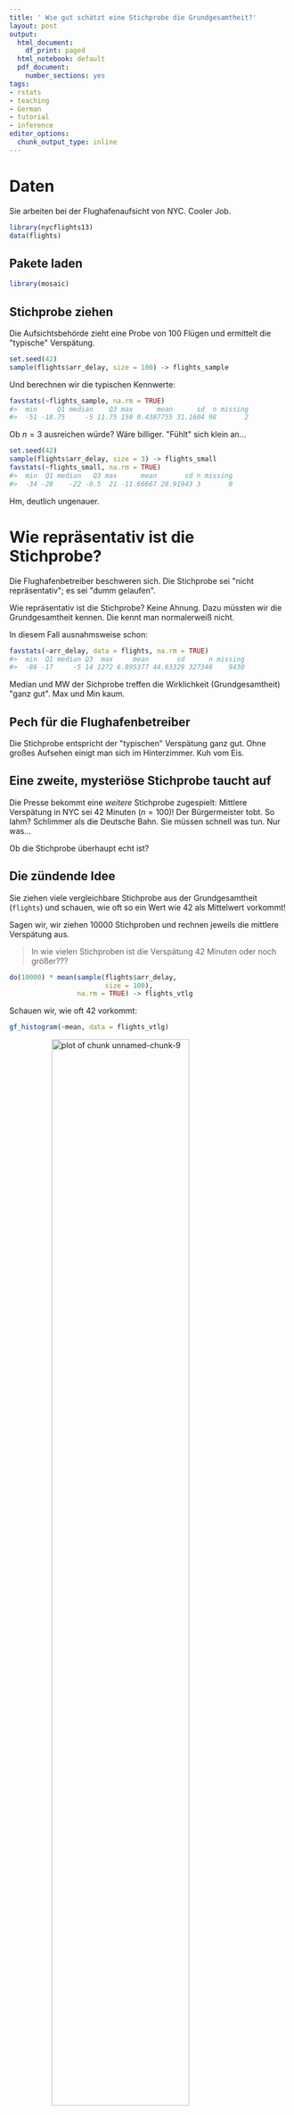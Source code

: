 ```yaml
---
title: ' Wie gut schätzt eine Stichprobe die Grundgesamtheit?'
layout: post
output:
  html_document:
    df_print: paged
  html_notebook: default
  pdf_document:
    number_sections: yes
tags:
- rstats
- teaching
- German
- tutorial
- inference
editor_options:
  chunk_output_type: inline
---
```


# Daten

Sie arbeiten bei der Flughafenaufsicht von NYC. Cooler Job.







```r
library(nycflights13)
data(flights)
```


## Pakete laden


```r
library(mosaic)
```



## Stichprobe ziehen

Die Aufsichtsbehörde zieht eine Probe von 100 Flügen und ermittelt die "typische" Verspätung.




```r
set.seed(42)
sample(flights$arr_delay, size = 100) -> flights_sample
```

Und berechnen wir die typischen Kennwerte:



```r
favstats(~flights_sample, na.rm = TRUE)
#>  min     Q1 median    Q3 max      mean      sd  n missing
#>  -51 -18.75     -5 11.75 150 0.4387755 31.1604 98       2
```



Ob $n=3$ ausreichen würde? Wäre billiger. "Fühlt" sich klein an...


```r
set.seed(42)
sample(flights$arr_delay, size = 3) -> flights_small
favstats(~flights_small, na.rm = TRUE)
#>  min  Q1 median   Q3 max      mean       sd n missing
#>  -34 -28    -22 -0.5  21 -11.66667 28.91943 3       0
```

Hm, deutlich ungenauer.

# Wie repräsentativ ist die Stichprobe?

Die Flughafenbetreiber beschweren sich. Die Stichprobe sei "nicht repräsentativ"; es sei "dumm gelaufen".

Wie repräsentativ ist die Stichprobe? Keine Ahnung. Dazu müssten wir die Grundgesamtheit kennen. Die kennt man normalerweiß nicht.

In diesem Fall ausnahmsweise schon:


```r
favstats(~arr_delay, data = flights, na.rm = TRUE)
#>  min  Q1 median Q3  max     mean       sd      n missing
#>  -86 -17     -5 14 1272 6.895377 44.63329 327346    9430
```

Median und MW der Sichprobe treffen die Wirklichkeit (Grundgesamtheit) "ganz gut". Max und Min kaum.

## Pech für die Flughafenbetreiber

Die Stichprobe entspricht der "typischen" Verspätung ganz gut. Ohne großes Aufsehen einigt man sich im Hinterzimmer. Kuh vom Eis.

## Eine zweite, mysteriöse Stichprobe taucht auf

Die Presse bekommt eine *weitere* Stichprobe zugespielt: Mittlere Verspätung in NYC sei 42 Minuten ($n=100$)! Der Bürgermeister tobt. So lahm? Schlimmer als die Deutsche Bahn. Sie müssen schnell was tun. Nur was...

Ob die Stichprobe überhaupt echt ist?


## Die zündende Idee

Sie ziehen viele vergleichbare Stichprobe aus der Grundgesamtheit (`flights`) und schauen, wie oft so ein Wert wie 42 als Mittelwert vorkommt!

Sagen wir, wir ziehen 10000 Stichproben und rechnen jeweils die mittlere Verspätung aus.

>   In wie vielen Stichproben ist die Verspätung 42 Minuten oder noch größer???



```r
do(10000) * mean(sample(flights$arr_delay,
                        size = 100),
                 na.rm = TRUE) -> flights_vtlg
```


Schauen wir, wie oft 42 vorkommt:


```r
gf_histogram(~mean, data = flights_vtlg)
```

<img src="https://sebastiansauer.github.io/images/2017-11-17/figure/unnamed-chunk-9-1.png" title="plot of chunk unnamed-chunk-9" alt="plot of chunk unnamed-chunk-9" width="70%" style="display: block; margin: auto;" />

Praktisch nie! Fast keine Stichprobe hatte eine mittlere Verspätung von 42 Minuten.

Wir könenn mit hoher Sicherheit *ausschließen*, dass die Stichprobe echt ist! Der Bürgermeister überlegt öffentlich, Ihnen einen Orden zu verpassen (aber keine Gehaltserhöhung).

## Das nennt man eine Stichprobenverteilung

Das Histogramm oben zeigt die Verteilung der 10000 Stichproben, die wir gerade gezogen haben (Danke, R). Man nennt es eine Stichprobenverteilung.

Die genauen Kennwerte dieser Stichprobenverteilung lauten:


```r
favstats(~mean, data = flights_vtlg, na.rm = TRUE)
#>       min       Q1   median       Q3      max     mean       sd     n
#>  -7.43299 3.677004 6.567716 9.721649 33.42105 6.850973 4.528796 10000
#>  missing
#>        0
```




## Die "typische" Stichprobe

Jetzt können wir genau sagen, wie die typische Stichprobe an New Yorker Verspätungne aussieht: Mittlere Verspätung: Etwa 7 Minuten (arith. Mittel); sd beträgt etwa 5 Minuten.


## Die "ungewöhnlichen" Stichproben

Sagen wir, die 2.5% Stichproben mit der *geringsten* und die 2.5% Stichproben mit der *höchsten* Verspätung sind "ungewöhnlich":


```r
quantile(~mean, data= flights_vtlg,
         probs = c(.025, .975))
#>      2.5%     97.5%
#> -1.234694 16.394142
```

Ah: Stichproben mit weniger als -1.24 Minuten und Stichproben mit mehr als 16 Minuten sind "ungewöhnlich". Alles dazwischen ist "normal".


# In der Wirklichkeit ist die Grundgesamtheit unbekannt

Nettes Beispiel. Aber in Wirklichkeit haben wir praktisch *nie* die Grundgesamtheit, nur unsere einsame, einzige Stichprobe. Beispiele:

- Mittlerer Umsatz bei 30 Kunden: 42$. Umsatzpotenzial bei allen Deutschen? Unbekannt.
- Mittlere Anzahl von Handies in einer Stichprobe Ihrer Zielgruppe: 2.8 - Mittlere Anzahl Handies bei allen deutschen Jugendlichen?  Unbekannt.
- Mittlere Zufriedenheit bei 100 befragten Nutzer: 4.2 von 5. Zufriedenheit aller Nutzer der Webseite? Unbekannt.


>   Die Grundgesamtheit ist in der Praxis oft unbekannt.


# Durch einen Trick kann man die Grundgesamtheit schätzen

Der Trick lautet: Wir tun so, als sei unsere einzige Stichprobe die Grundgesamtheit. Dann machen wir weiter wie gerade: Wir ziehen viele Stichproben aus ihr.

## Das nennt man Bootstrapping

Diese Idee nennt man Bootstrapping. Probieren wir es aus. Wichtig ist, immer mit Zurücklegen zu ziehen. Stellen Sie sich vor, jedes Element der Stichprobe kommt unendlich oft darin vor. Das ist ja die Idee einer Grundgesamtheit. Ziehen mit Zurücklegen ist die Umsetzung dieser Idee.

Mit `resample` geht das:

```r
resample(flights_small)
#> [1] 21 21 21
resample(flights_sample)
#>   [1] -26  -5 -41 -27   9 -16  13  27  -4  -8   3   7   4  20  -5 -19  21
#>  [18] -20  25  -1   9  -1 -18 -20 -13 -21  -8  37   0  37 -13  -6  -8 -20
#>  [35]  -9 -28  -6 -39  -6  43 -19  32 -28 -29  -1  19  50  -3 -28 -28 -12
#>  [52]  -3  -5   3   8 -19 -41  32  27 -19  12 -16 -41 -13  -5 -22 -11  -9
#>  [69]  27  -9  NA -21  25  20  -6 -34  25 -13  27  -6 -22  -5 -20  27 -34
#>  [86]  -5  -5  -1 -31 -26   5   0   7 -15  16 -16 -14  -1 -13  23
```

Was ist der Mittelwert?


```r
mean(resample(flights_sample), na.rm = TRUE)
#> [1] -0.4343434
```

Kann man übrigens auch so schreiben:


```r
resample(flights_sample) %>% mean(na.rm = TRUE)
#> [1] 0.43
```



Wir wiederholen diesen Schritt oft, sagen wir 10000 Mal:



```r
flights_boot <- do(10000) * mean(resample(flights_sample), na.rm = TRUE)
```

Und schauen uns das Histogramm an:


```r
#rename(flights_boot, arr_delay_avg = "mean") -> flights_boot
gf_histogram(~mean, data = flights_boot)
```

<img src="https://sebastiansauer.github.io/images/2017-11-17/figure/unnamed-chunk-16-1.png" title="plot of chunk unnamed-chunk-16" alt="plot of chunk unnamed-chunk-16" width="70%" style="display: block; margin: auto;" />

Die genauen Statistiken sehen so aus:


```r
favstats(~mean, data = flights_boot, na.rm = TRUE)
#>        min        Q1    median      Q3      max     mean       sd     n
#>  -10.36082 -1.693878 0.3787755 2.56701 12.81818 0.477432 3.127597 10000
#>  missing
#>        0
```


## Die Bootstrapping-Ergebnisse gleichen der Stichprobenverteilung

Hey, wie durch Zauberei haben wir mit unserer Bootstrap-Methode eine Verteilung erhalten, die der Stichprobenverteilung sehr ähnlich ist. Anhand der Bootstrap-Verteilung können wir jetzt sagen, was eine "typische" Stichprobe ist und ob die 42-Minuten-Stichprobe zu den ungewöhnlichen Stichproben gehört.



```r
quantile(~mean, data= flights_boot, probs = c(.025, .975))
#>      2.5%     97.5%
#> -5.316582  6.909258
```

Stichproben mit mehr als 22 Minuten Verspätung gehören zu den "ungewöhnlihen" Stichproben; die 42-Minuten-Stichprobe ist also ungewöhnlich.


## Ungewöhnlich könnte auch heißen - gefälscht

Wenn jemand sagt, heute (am 17. November) hätte es in Novisibirsk 27 Grad, dann wäre das "ungewöhnlich" für Novisibirsk und diese Jahreszeit. Oder: die Daten stammen nicht aus Novisibirsk (das ist freundlicher als zu sagen, sie seien gefälscht).


## Die Flüge der 42-Minuten-Stichprobe stammen vermutlich nicht aus New York

So die Pressemitteilung, die der Bürgermeister schließlich herausgibt. Er lässt sich so zitieren: "42 Minuten Verspätung sind seehr ungewöhnlich für NYC. Daher sind diese Daten vermutlich gef... äh stammen nicht von unseren Flughäfen".


# Fazit

Mit der Bootverteilung kann man einschätzen, wie "typisch" eine Stichprobe für eine Grundgesamtheit ist. Außerdem kann man sagen, ob eine Stichprobe "ungewöhnlich" für eine Grundgesamtheit ist.
